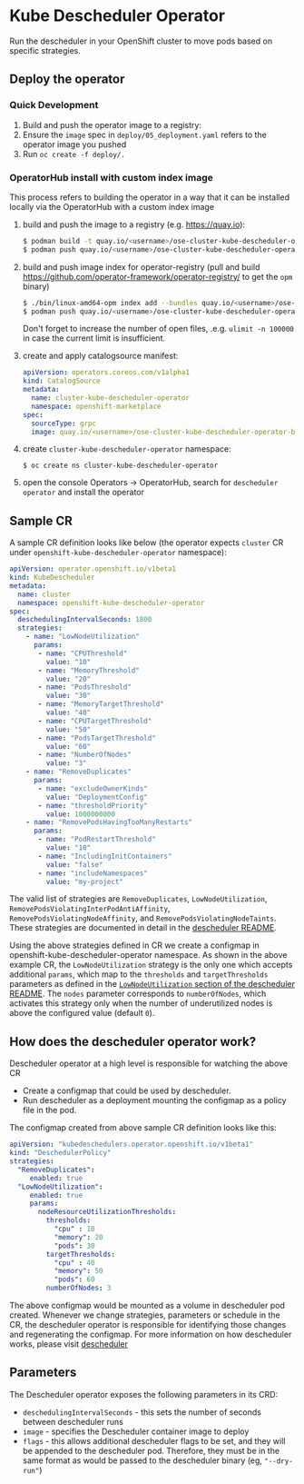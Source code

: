 # Kube Descheduler Operator

Run the descheduler in your OpenShift cluster to move pods based on specific strategies.

## Deploy the operator

### Quick Development

1. Build and push the operator image to a registry:
2. Ensure the `image` spec in `deploy/05_deployment.yaml` refers to the operator image you pushed
3. Run `oc create -f deploy/.`

### OperatorHub install with custom index image

This process refers to building the operator in a way that it can be installed locally via the OperatorHub with a custom index image

1. build and push the image to a registry (e.g. https://quay.io):
   ```sh
   $ podman build -t quay.io/<username>/ose-cluster-kube-descheduler-operator-bundle:latest -f Dockerfile .
   $ podman push quay.io/<username>/ose-cluster-kube-descheduler-operator-bundle:latest
   ```

1. build and push image index for operator-registry (pull and build https://github.com/operator-framework/operator-registry/ to get the `opm` binary)
   ```sh
   $ ./bin/linux-amd64-opm index add --bundles quay.io/<username>/ose-cluster-kube-descheduler-operator-bundle:latest --tag quay.io/<username>/ose-cluster-kube-descheduler-operator-bundle-index:1.0.0
   $ podman push quay.io/<username>/ose-cluster-kube-descheduler-operator-bundle-index:1.0.0
   ```

   Don't forget to increase the number of open files, .e.g. `ulimit -n 100000` in case the current limit is insufficient.

1. create and apply catalogsource manifest:
   ```yaml
   apiVersion: operators.coreos.com/v1alpha1
   kind: CatalogSource
   metadata:
     name: cluster-kube-descheduler-operator
     namespace: openshift-marketplace
   spec:
     sourceType: grpc
     image: quay.io/<username>/ose-cluster-kube-descheduler-operator-bundle-index:1.0.0
   ```

1. create `cluster-kube-descheduler-operator` namespace:
   ```
   $ oc create ns cluster-kube-descheduler-operator
   ```

1. open the console Operators -> OperatorHub, search for `descheduler operator` and install the operator

## Sample CR

A sample CR definition looks like below (the operator expects `cluster` CR under `openshift-kube-descheduler-operator` namespace):

```yaml
apiVersion: operator.openshift.io/v1beta1
kind: KubeDescheduler
metadata:
  name: cluster
  namespace: openshift-kube-descheduler-operator
spec:
  deschedulingIntervalSeconds: 1800
  strategies:
    - name: "LowNodeUtilization"
      params:
       - name: "CPUThreshold"
         value: "10"
       - name: "MemoryThreshold"
         value: "20"
       - name: "PodsThreshold"
         value: "30"
       - name: "MemoryTargetThreshold"
         value: "40"
       - name: "CPUTargetThreshold"
         value: "50"
       - name: "PodsTargetThreshold"
         value: "60"
       - name: "NumberOfNodes"
         value: "3"
    - name: "RemoveDuplicates"
      params:
       - name: "excludeOwnerKinds"
         value: "DeploymentConfig"
       - name: "thresholdPriority"
         value: 1000000000
    - name: "RemovePodsHavingTooManyRestarts"
      params:
       - name: "PodRestartThreshold"
         value: "10"
       - name: "IncludingInitContainers"
         value: "false"
       - name: "includeNamespaces"
         value: "my-project"
```
The valid list of strategies are `RemoveDuplicates`, `LowNodeUtilization`, `RemovePodsViolatingInterPodAntiAffinity`, `RemovePodsViolatingNodeAffinity`, and `RemovePodsViolatingNodeTaints`. These strategies are documented in detail in the [descheduler README](https://github.com/kubernetes-sigs/descheduler/#policy-and-strategies).

Using the above strategies defined in CR we create a configmap in openshift-kube-descheduler-operator namespace. As shown in the above example CR, the `LowNodeUtilization` strategy is the only one which accepts additional `params`, which map to the `thresholds` and `targetThresholds` parameters as defined in the [`LowNodeUtilization` section of the descheduler README](https://github.com/kubernetes-sigs/descheduler/#lownodeutilization). The `nodes` parameter corresponds to `numberOfNodes`, which activates this strategy only when the number of underutilized nodes is above the configured value (default `0`).

## How does the descheduler operator work?

Descheduler operator at a high level is responsible for watching the above CR
- Create a configmap that could be used by descheduler.
- Run descheduler as a deployment mounting the configmap as a policy file in the pod.

The configmap created from above sample CR definition looks like this:

```yaml
apiVersion: "kubedeschedulers.operator.openshift.io/v1beta1"
kind: "DeschedulerPolicy"
strategies:
  "RemoveDuplicates":
     enabled: true
  "LowNodeUtilization":
     enabled: true
     params:
       nodeResourceUtilizationThresholds:
         thresholds:
           "cpu" : 10
           "memory": 20
           "pods": 30
         targetThresholds:
           "cpu" : 40
           "memory": 50
           "pods": 60
         numberOfNodes: 3
```

The above configmap would be mounted as a volume in descheduler pod created. Whenever we change strategies, parameters or schedule in the CR, the descheduler operator is responsible for identifying those changes and regenerating the configmap. For more information on how descheduler works, please visit [descheduler](https://docs.openshift.com/container-platform/3.11/admin_guide/scheduling/descheduler.html)


## Parameters
The Descheduler operator exposes the following parameters in its CRD:

* `deschedulingIntervalSeconds` - this sets the number of seconds between descheduler runs
* `image` - specifies the Descheduler container image to deploy
* `flags` - this allows additional descheduler flags to be set, and they will be appended to the descheduler pod. Therefore, they must be in the same format as would be passed to the descheduler binary (eg, `"--dry-run"`)
